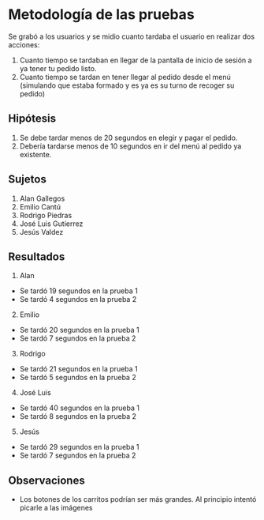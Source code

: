 # Metodología de las pruebas
Se grabó a los usuarios y se midio cuanto tardaba el usuario en realizar dos acciones:
1. Cuanto tiempo se tardaban en llegar de la pantalla de inicio de sesión a ya tener tu pedido listo.
2. Cuanto tiempo se tardan en tener llegar al pedido desde el menú (simulando que estaba formado y es ya es su turno de recoger su pedido)

## Hipótesis
1. Se debe tardar menos de 20 segundos en elegir y pagar el pedido.
2. Debería tardarse menos de 10 segundos en ir del menú al pedido ya existente.

## Sujetos
1. Alan Gallegos
2. Emilio Cantú
3. Rodrigo Piedras
4. José Luis Gutíerrez
5. Jesús Valdez

## Resultados
1. Alan
  - Se tardó 19 segundos en la prueba 1
  - Se tardó 4 segundos en la prueba 2
  
2. Emilio
  - Se tardó 20 segundos en la prueba 1
  - Se tardó 7 segundos en la prueba 2

3. Rodrigo
  - Se tardó 21 segundos en la prueba 1
  - Se tardó 5 segundos en la prueba 2

4. José Luis
  - Se tardó 40 segundos en la prueba 1
  - Se tardó 8 segundos en la prueba 2

5. Jesús
  - Se tardó 29 segundos en la prueba 1
  - Se tardó 7 segundos en la prueba 2

## Observaciones
- Los botones de los carritos podrían ser más grandes. Al principio intentó picarle a las imágenes

